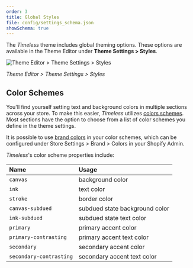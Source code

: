 ```yaml
---
order: 3
title: Global Styles
file: config/settings_schema.json
showSchema: true
---
```


The _Timeless_ theme includes global theming options. These options are available in the Theme Editor under **Theme Settings > Styles**.

![Theme Editor > Theme Settings > Styles](/assets/global-styles.webp)

_Theme Editor > Theme Settings > Styles_

## Color Schemes

You'll find yourself setting text and background colors in multiple sections across your store. To make this easier, _Timeless_ utilizes [colors schemes](https://help.shopify.com/en/manual/online-store/themes/theme-structure/color-scheme). Most sections have the option to choose from a list of color schemes you define in the theme settings.

It is possible to use [brand colors]() in your color schemes, which can be configured under Store Settings > Brand > Colors in your Shopify Admin.

_Timeless_'s color scheme properties include:

| Name | Usage |
| :-- | :-- |
| `canvas` | background color |
| `ink` | text color |
| `stroke` | border color |
| `canvas-subdued` | subdued state background color |
| `ink-subdued` | subdued state text color |
| `primary` | primary accent color |
| `primary-contrasting` | primary accent text color |
| `secondary` | secondary accent color |
| `secondary-contrasting` | secondary accent text color |

